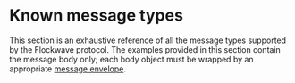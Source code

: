 # Known message types

This section is an exhaustive reference of all the message types supported by
the Flockwave protocol. The examples provided in this section contain the
message body only; each body object must be wrapped by an appropriate [message
envelope](#the-envelope-of-a-message).


